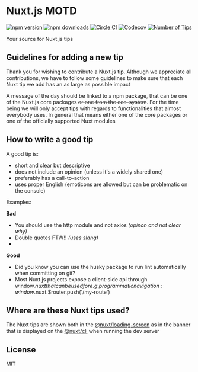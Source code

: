 # Nuxt.js MOTD

[![npm version][npm-version-src]][npm-version-href]
[![npm downloads][npm-downloads-src]][npm-downloads-href]
[![Circle CI][circle-ci-src]][circle-ci-href]
[![Codecov][codecov-src]][codecov-href]
[![Number of Tips][tips-src]][tips-href]

Your source for Nuxt.js tips

## Guidelines for adding a new tip

Thank you for wishing to contribute a Nuxt.js tip. Although we appreciate all contributions, we have to follow some guidelines to make sure that each Nuxt tip we add has an as large as possible impact

A message of the day should be linked to a npm package, that can be one of the Nuxt.js core packages ~~or one from the eco-system~~. For the time being we will only accept tips with regards to functionalities that almost everybody uses. In general that means either one of the core packages or one of the officially supported Nuxt modules

## How to write a good tip

A good tip is:
- short and clear but descriptive
- does not include an opinion (unless it's a widely shared one)
- preferably has a call-to-action
- uses proper English (emoticons are allowed but can be problematic on the console)

Examples:

**Bad**
- You should use the http module and not axios _(opinon and not clear why)_
- Double quotes FTW!! _(uses slang)_
-

**Good**
- Did you know you can use the husky package to run lint automatically when committing on git?
- Most Nuxt.js projects expose a client-side api through window.$nuxt that can be used for e.g. programmatic navigation: window.$nuxt.$router.push('/my-route')


## Where are these Nuxt tips used?

The Nuxt tips are shown both in the [@nuxt/loading-screen](https://github.com/nuxt/loading-screen) as in the banner that is displayed on the [@nuxt/cli](https://github.com/nuxt/nuxt.js/tree/dev/packages/cli) when running the dev server

## License

MIT

<!-- Badges -->
[npm-version-src]: https://img.shields.io/npm/v/@nuxtjs/motd/latest.svg?style=flat-square
[npm-version-href]: https://npmjs.com/package/@nuxtjs/motd

[npm-downloads-src]: https://img.shields.io/npm/dt/@nuxtjs/motd.svg?style=flat-square
[npm-downloads-href]: https://npmjs.com/package/@nuxtjs/motd

[circle-ci-src]: https://img.shields.io/circleci/project/github/@nuxtjs/motd.svg?style=flat-square
[circle-ci-href]: https://circleci.com/gh/@nuxtjs/motd

[codecov-src]: https://img.shields.io/codecov/c/github/@nuxtjs/motd.svg?style=flat-square
[codecov-href]: https://codecov.io/gh/@nuxtjs/motd

[tips-src]: https://img.shields.io/badge/tips%20count-0-blue
[tips-href]: https://github.com/@nuxtjs/motd
